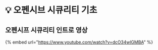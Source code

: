 # 💡 오펜시브 시큐리티 기초

## 오펜시프 시큐리티 인트로 영상

{% embed url="https://www.youtube.com/watch?v=dcO34wlGMBA" %}
